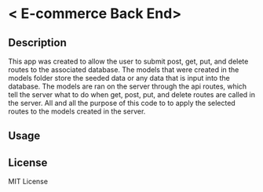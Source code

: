 # < E-commerce Back End>

## Description

This app was created to allow the user to submit post, get, put, and delete routes to the associated database.  The models that were created in the models folder store the seeded data or any data that is input into the database.  The models are ran on the server through the api routes, which tell the server what to do when get, post, put, and delete routes are called in the server.  All and all the purpose of this code to to apply the selected routes to the models created in the server.



## Usage




## License

MIT License
